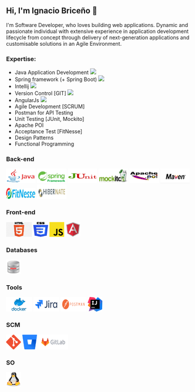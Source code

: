 ## Hi, I'm Ignacio Briceño 👋
I'm Software Developer, who loves building web applications. Dynamic and passionate individual with extensive experience in application development lifecycle from concept through delivery of next-generation applications and customisable solutions in an Agile Environment.

### Expertise:
- Java Application Development <img src="https://img.icons8.com/color/20/000000/java-coffee-cup-logo.png"/>
- Spring framework (+ Spring Boot) <img src="https://img.icons8.com/color/20/000000/spring-logo.png"/>
- Intellij <img src="https://img.icons8.com/color/20/000000/intellij-idea.png"/>
- Version Control [GIT] <img src="https://img.icons8.com/color/20/000000/git.png"/>
- AngularJs <img src="https://img.icons8.com/color/20/000000/angularjs.png"/>
- Agile Development [SCRUM]
- Postman for API Testing
- Unit Testing [JUnit, Mockito]
- Apache POI
- Acceptance Test [FitNesse]
- Design Patterns
- Functional Programming

### Back-end

<code><img width="80" height="40" src="https://github.com/estebanbri/estebanbri/blob/master/assets/java.jpeg"></code>
<code><img width="80" height="40" src="https://github.com/estebanbri/estebanbri/blob/master/assets/spring.png"></code>
<code><img width="80" height="40" src="https://github.com/estebanbri/estebanbri/blob/master/assets/junit.png"></code>
<code><img width="80" height="40" src="https://github.com/estebanbri/estebanbri/blob/master/assets/mockito.jpg"></code>
<code><img width="80" height="40" src="https://github.com/estebanbri/estebanbri/blob/master/assets/apache-poi.jpg"></code>
<code><img width="80" height="40" src="https://github.com/estebanbri/estebanbri/blob/master/assets/maven.jpg"></code>
<code><img width="80" height="30" src="https://github.com/estebanbri/estebanbri/blob/master/assets/fitnesse.jpg"></code>
<code><img width="80" height="40" src="https://github.com/estebanbri/estebanbri/blob/master/assets/hibernate.png"></code>

### Front-end

<code><img width="70" height="40" src="https://github.com/estebanbri/estebanbri/blob/master/assets/html.png"></code>
<code><img width="40" height="40" src="https://github.com/estebanbri/estebanbri/blob/master/assets/css3.png"></code>
<code><img width="40" height="40" src="https://github.com/estebanbri/estebanbri/blob/master/assets/js.png"></code>
<code><img width="40" height="40" src="https://github.com/estebanbri/estebanbri/blob/master/assets/angularjs.png"></code>


### Databases

<code><img width="40" height="40" src="https://github.com/estebanbri/estebanbri/blob/master/assets/oracle.png"></code>

### Tools

<code><img width="70" height="40" src="https://github.com/estebanbri/estebanbri/blob/master/assets/docker.png"></code>
<code><img width="70" height="40" src="https://github.com/estebanbri/estebanbri/blob/master/assets/jira.png"></code>
<code><img width="70" height="40" src="https://github.com/estebanbri/estebanbri/blob/master/assets/postman.png"></code>
<code><img width="40" height="40" src="https://github.com/estebanbri/estebanbri/blob/master/assets/intellij.png"></code>

### SCM

<code><img width="40" height="40" src="https://github.com/estebanbri/estebanbri/blob/master/assets/git.png"></code>
<code><img width="40" height="40" src="https://github.com/estebanbri/estebanbri/blob/master/assets/bitbucket.svg"></code>
<code><img width="80" height="40" src="https://github.com/estebanbri/estebanbri/blob/master/assets/gitlab.png"></code>

### SO

<code><img width="40" height="40" src="https://github.com/estebanbri/estebanbri/blob/master/assets/linux.svg"></code>

